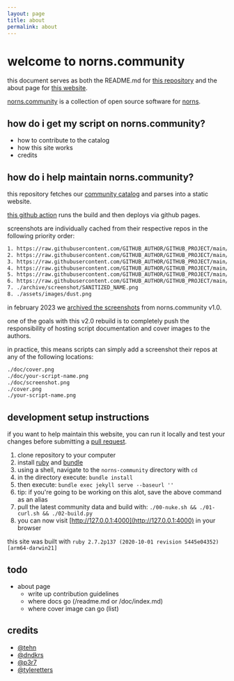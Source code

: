 ```yaml
---
layout: page
title: about
permalink: about
---
```

# welcome to norns.community

this document serves as both the README.md for [this repository](https://github.com/monome-community/norns-community) and the about page for [this website](https://norns.community/about).

[norns.community](https://norns.community) is a collection of open source software for [norns](https://monome.org/docs/norns).

## how do i get my script on norns.community?

- how to contribute to the catalog
- how this site works
- credits

## how do i help maintain norns.community?

this repository fetches our [community catalog](https://github.com/monome/norns-community) and parses into a static website.

[this github action](https://github.com/monome-community/norns-community/actions/workflows/jekyll.yml) runs the build and then deploys via github pages.

screenshots are individually cached from their respective repos in the following priority order:

```txt
1. https://raw.githubusercontent.com/GITHUB_AUTHOR/GITHUB_PROJECT/main/doc/cover.png
2. https://raw.githubusercontent.com/GITHUB_AUTHOR/GITHUB_PROJECT/main/doc/GITHUB_PROJECT.png
3. https://raw.githubusercontent.com/GITHUB_AUTHOR/GITHUB_PROJECT/main/doc/screenshot.png
4. https://raw.githubusercontent.com/GITHUB_AUTHOR/GITHUB_PROJECT/main/cover.png
5. https://raw.githubusercontent.com/GITHUB_AUTHOR/GITHUB_PROJECT/main/GITHUB_PROJECT.png
6. https://raw.githubusercontent.com/GITHUB_AUTHOR/GITHUB_PROJECT/main/screenshot.png
7. ./archive/screenshot/SANITIZED_NAME.png
8. ./assets/images/dust.png
```

in february 2023 we [archived the screenshots](https://github.com/monome-community/norns-community/tree/main/archive/screenshots) from norns.community v1.0.

one of the goals with this v2.0 rebuild is to completely push the responsibility of hosting script documentation and cover images to the authors.

in practice, this means scripts can simply add a screenshot their repos at any of the following locations:

```txt
./doc/cover.png
./doc/your-script-name.png
./doc/screenshot.png
./cover.png
./your-script-name.png
```

## development setup instructions

if you want to help maintain this website, you can run it locally and test your changes before submitting a [pull request](https://github.com/monome-community/norns-community/pulls).

1. clone repository to your computer
2. install [ruby](https://www.ruby-lang.org/en/) and [bundle](https://bundler.io/)
3. using a shell, navigate to the `norns-community` directory with `cd`
4. in the directory execute: `bundle install`
5. then execute: `bundle exec jekyll serve --baseurl ''`
6. tip: if you're going to be working on this alot, save the above command as an alias
7. pull the latest community data and build with: `./00-nuke.sh && ./01-curl.sh && ./02-build.py`
8. you can now visit [http://127.0.0.1:4000](http://127.0.0.1:4000) in your browser

this site was built with `ruby 2.7.2p137 (2020-10-01 revision 5445e04352) [arm64-darwin21]`

## todo

- about page
  - write up contribution guidelines
  - where docs go (/readme.md or /doc/index.md)
  - where cover image can go (list)

## credits

- [@tehn](https://github.com/tehn)
- [@dndkrs](https://github.com/dndkrs)
- [@p3r7](https://github.com/p3r7)
- [@tyleretters](https://github.com/tyleretters)